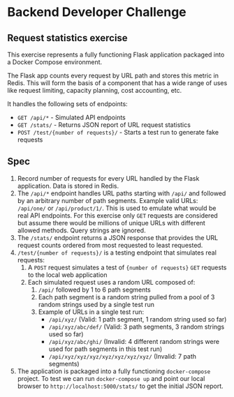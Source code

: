 # Backend Developer Challenge

## Request statistics exercise

This exercise represents a fully functioning Flask application packaged into
a Docker Compose environment.

The Flask app counts every request by URL path and stores this metric in Redis.
This will form the basis of a component that has a wide range of uses like
request limiting, capacity planning, cost accounting, etc.

It handles the following sets of endpoints:
* `GET /api/*` - Simulated API endpoints
* `GET /stats/` - Returns JSON report of URL request statistics
* `POST /test/{number of requests}/` - Starts a test run to generate fake requests

## Spec

1. Record number of requests for every URL handled by the Flask application.  Data is stored in Redis.
1. The `/api/*` endpoint handles URL paths starting with `/api/` and followed by an arbitrary number of path segments. Example valid URLs: `/api/one/` or `/api/product/1/`. This is used to emulate what would be real API endpoints. For this exercise only `GET` requests are considered but assume there would be millions of unique URLs with different allowed methods. Query strings are ignored.
1. The `/stats/` endpoint returns a JSON response that provides the URL request counts ordered from most requested to least requested.
1. `/test/{number of requests}/` is a testing endpoint that simulates real requests:
   1. A `POST` request simulates a test of `{number of requests}` `GET` requests to the local web application
   1. Each simulated request uses a random URL composed of:
      1. `/api/` followed by 1 to 6 path segments
      1. Each path segment is a random string pulled from a pool of 3 random strings used by a single test run
      1. Example of URLs in a single test run:
         * `/api/xyz/` (Valid: 1 path segment, 1 random string used so far)
         * `/api/xyz/abc/def/` (Valid: 3 path segments, 3 random strings used so far)
         * `/api/xyz/abc/ghi/` (Invalid: 4 different random strings were used for path segments in this test run)
         * `/api/xyz/xyz/xyz/xyz/xyz/xyz/xyz/` (Invalid: 7 path segments)
1. The application is packaged into a fully functioning `docker-compose` project. To test we can run `docker-compose up` and point our local browser to `http://localhost:5000/stats/` to get the initial JSON report.